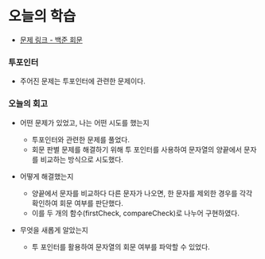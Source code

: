 # 오늘의 학습 

- [문제 링크 - 백준 회문](https://www.acmicpc.net/problem/17609)

### 투포인터

- 주어진 문제는 투포인터에 관련한 문제이다. 

### 오늘의 회고
  - 어떤 문제가 있었고, 나는 어떤 시도를 했는지 
    - 투포인터와 관련한 문제를 풀었다.
    - 회문 판별 문제를 해결하기 위해 투 포인터를 사용하여 문자열의 양끝에서 문자를 비교하는 방식으로 시도했다. 

  - 어떻게 해결했는지 
    - 양끝에서 문자를 비교하다 다른 문자가 나오면, 한 문자를 제외한 경우를 각각 확인하여 회문 여부를 판단했다.
    - 이를 두 개의 함수(firstCheck, compareCheck)로 나누어 구현하였다. 

  - 무엇을 새롭게 알았는지 
    - 투 포인터를 활용하여 문자열의 회문 여부를 파악할 수 있었다. 